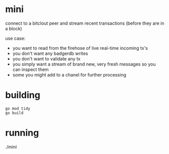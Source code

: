 # mini
connect to a bitclout peer and stream recent transactions (before they are in a block)

use case:

- you want to read from the firehose of live real-time incoming tx's
- you don't want any badgerdb writes
- you don't want to validate any tx
- you simply want a stream of brand new, very fresh messages so you can inspect them
- some you might add to a chanel for further processing

# building

```
go mod tidy
go build
```

# running

./mini

